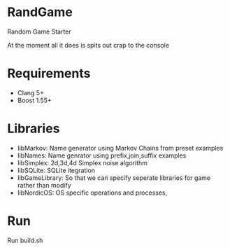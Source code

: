 RandGame
========

Random Game Starter

At the moment all it does is spits out crap to the console

# Requirements
 - Clang 5+
 - Boost 1.55+

# Libraries
 - libMarkov: Name generator using Markov Chains from preset examples
 - libNames: Name genrator using prefix,join,suffix examples
 - libSimplex: 2d,3d,4d Simplex noise algorithm
 - libSQLite: SQLite itegration
 - libGameLibrary: So that we can specify seperate libraries for game rather than modify
 - libNordicOS: OS specific operations and processes, 

# Run
Run build.sh

